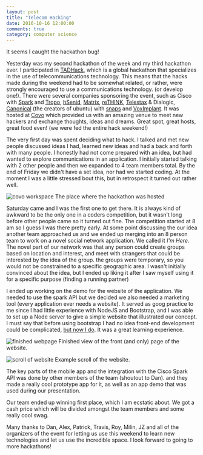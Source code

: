```yaml
---
layout: post
title: "Telecom Hacking"
date: 2016-10-16 12:00:00
comments: true
category: computer science
---
```


It seems I caught the hackathon bug! 

Yesterday was my second hackathon of the week and my third hackathon ever. 
I participated in [TADHack][tadhack], which is a global hackathon that specializes in the 
use of telecommunications technology. This means that the hacks made during the weekend had
to be somewhat related, or rather, were strongly encouraged to use a communications technology.
(or develop one!). There were several companies sponsoring the event, such as Cisco with 
[Spark][cisco_spark] and [Tropo][tropo], [hSenid][hsenid], [Matrix][matrix], [reTHINK][rethink],
 [Telestax][telestax] & Dialogic, [Canonical][canonical] (the creators of ubuntu) with 
[snaps][snaps]  and [VoxImplant][voximplant].  It was hosted at [Covo][covo] which provided us
with an amazing venue to meet new hackers and exchange thoughts, ideas and dreams. Great spot,
great hosts, great food even! (we were fed the entire hack weekend!) 

The very first day was spent deciding what to hack. I talked and met new people discussed ideas
I had, learned new ideas and had a back and forth with many people. I honestly had not come
prepared with an idea, but had wanted to explore communications in an application. I initially 
started talking with 2 other people and then we expanded to 4 team members total. By the end of 
Friday we didn't have a set idea, nor had we started coding. At the moment I was a little
stressed bout this, but in retrospect it turned out rather well.

![covo workspace]({{site.url}}/assets/covo_workspace.jpg)
The place where the hackathon was hosted

Saturday came and I was the first one to get there. It is always kind of awkward to be the only 
one in a coders competition, but it wasn't long before other people came so it turned out fine.
The competition started at 8 am so I guess I was there pretty early. At some point discussing the
our idea another team approached us and we ended up merging into an 8 person team to work on a 
novel social network application. We called it *I'm Here*. The novel part of our network was that
any person could create groups based on location and interest, and meet with strangers that could
be interested by the idea of the group. the groups were temporary, so you would not be 
constrained to a specific geographic area. I wasn't initially convinced about the idea, but I 
ended up liking it after I saw myself using it for a specific purpose (finding a running partner)
 
I ended up working on the demo for the website of the application. We needed to use the spark API
but we decided we also needed a marketing tool (every application ever needs a website). It
served as goog practice to me since I had little experience with NodeJS and Bootstrap, and I was
able to set up a Node server to give a simple website that illustrated our concept. I must say
that before using bootstrap I had no idea front-end development could be complicated, [but now I
do][medium_js]. It was a great learning experience.

![finished webpage]({{site.url}}/assets/imhere_frontpage.png)
Finished view of the front (and only) page of the website.

![scroll of website]({{site.url}}/assets/imhere_examplescroll.png)
Example scroll of the website.

The key parts of the mobile app and the integration with the Cisco Spark API was done by other
members of the team (shoutout to Dan). and they made a really cool prototype app for it, as well
as an app demo that was used during our presentation.

Our team ended up winning first place, which I am ecstatic about. We got a cash price which will
be divided amongst the team members and some really cool swag.

Many thanks to Dan, Alex, Patrick, Travis, Roy, Milin, JZ and all of the organizers of the event
for letting us use this weekend to learn new technologies and let us use the incredible space.
I look forward to going to more hackathons!


[tadhack]:     http://tadhack.com/2016/
[cisco_spark]: https://www.ciscospark.com/ 
[tropo]:       https://www.tropo.com/
[hsenid]:	   www.hsenid.com/
[matrix]:      https://matrix.org/
[rethink]:     https://rethink-project.eu/
[telestax]:    https://telestax.com/
[canonical]:   http://www.canonical.com/
[snaps]:       http://snapcraft.io/docs/snaps/intro
[voximplant]:  https://voximplant.com/
[covo]:        www.hellocovo.com/
[medium_js]:   https://medium.com/@kitze/how-it-actually-feels-to-write-javascript-in-2016-46b5dda17bb5#.lew2uhcbe

